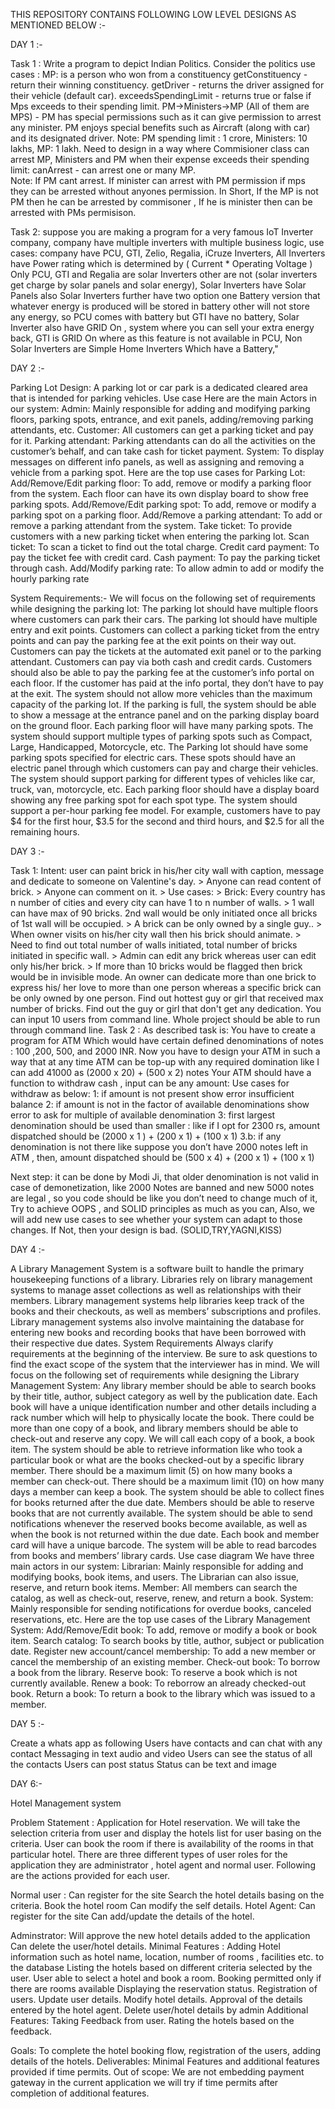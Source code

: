 THIS REPOSITORY CONTAINS FOLLOWING LOW LEVEL DESIGNS AS MENTIONED BELOW :-

DAY 1 :- 

  Task 1 :
    Write a program to depict Indian Politics.
    Consider the politics use cases :
    MP: is a person who won from a constituency 
    getConstituency - return their winning constituency.
    getDriver - returns the driver assigned for their vehicle (default car).
    exceedsSpendingLimit - returns true or false if Mps exceeds to their spending limit.
    PM->Ministers->MP (All of them are MPS) - PM has special permissions such as it can give permission to arrest any minister.
    PM enjoys special benefits such as Aircraft (along with car) and its designated driver. 
    Note: PM spending limit : 1 crore, Ministers: 10 lakhs, MP: 1 lakh.
    Need to design in a way  where Commisioner class can arrest MP, Ministers and PM when their expense exceeds their spending limit:
    canArrest - can arrest one or many MP.  
              Note: If PM  cant arrest.
                    If minister can arrest with PM permission
                    if mps they can be arrested without anyones permission.
    In Short, If the MP is not PM then he can be arrested by commisoner , If he is minister then can be arrested with PMs permisison.
    
  Task 2: 
    suppose you are making a program for a very famous IoT Inverter company,
    company have multiple inverters with multiple business logic,
    use cases:
    company have PCU, GTI, Zelio, Regalia, iCruze Inverters,
    All Inverters have Power rating which is determined by ( Current * Operating Voltage )
    Only PCU, GTI and Regalia are solar Inverters other are not (solar inverters get charge by solar panels and solar energy),
    Solar Inverters have Solar Panels also
    Solar Inverters further have two option one Battery version that whatever energy is produced will be stored in battery other will not store any energy,
    so PCU comes with battery but GTI have no battery,
    Solar Inverter also have GRID On , system where you can sell your extra energy back, GTI is GRID On where as this feature is not available in PCU,
    Non Solar Inverters are Simple Home Inverters Which have a Battery,"
    

DAY 2 :-

  Parking Lot Design:
    A parking lot or car park is a dedicated cleared area that is intended for parking vehicles.
    Use case
    Here are the main Actors in our system:
    Admin: Mainly responsible for adding and modifying parking floors, parking spots, entrance, and exit panels, adding/removing parking attendants, etc.
    Customer: All customers can get a parking ticket and pay for it.
    Parking attendant: Parking attendants can do all the activities on the customer’s behalf, and can take cash for ticket payment.
    System: To display messages on different info panels, as well as assigning and removing a vehicle from a parking spot.
    Here are the top use cases for Parking Lot:
    Add/Remove/Edit parking floor: To add, remove or modify a parking floor from the system. Each floor can have its own display board to show free parking spots.
    Add/Remove/Edit parking spot: To add, remove or modify a parking spot on a parking floor.
    Add/Remove a parking attendant: To add or remove a parking attendant from the system.
    Take ticket: To provide customers with a new parking ticket when entering the parking lot.
    Scan ticket: To scan a ticket to find out the total charge.
    Credit card payment: To pay the ticket fee with credit card.
    Cash payment: To pay the parking ticket through cash.
    Add/Modify parking rate: To allow admin to add or modify the hourly parking rate
    
  System Requirements:-
    We will focus on the following set of requirements while designing the parking lot:
    The parking lot should have multiple floors where customers can park their cars.
    The parking lot should have multiple entry and exit points.
    Customers can collect a parking ticket from the entry points and can pay the parking fee at the exit points on their way out.
    Customers can pay the tickets at the automated exit panel or to the parking attendant.
    Customers can pay via both cash and credit cards.
    Customers should also be able to pay the parking fee at the customer’s info portal on each floor. If the customer has paid at the info portal, they don’t have to pay at the exit.
    The system should not allow more vehicles than the maximum capacity of the parking lot. If the parking is full, the system should be able to show a message at the entrance panel and on the parking display board on the ground floor.
    Each parking floor will have many parking spots. The system should support multiple types of parking spots such as Compact, Large, Handicapped, Motorcycle, etc.
    The Parking lot should have some parking spots specified for electric cars. These spots should have an electric panel through which customers can pay and charge their vehicles.
    The system should support parking for different types of vehicles like car, truck, van, motorcycle, etc.
    Each parking floor should have a display board showing any free parking spot for each spot type.
    The system should support a per-hour parking fee model. For example, customers have to pay $4 for the first hour, $3.5 for the second and third hours, and $2.5 for all the remaining hours.



DAY 3 :-

  Task 1:
    Intent: user can paint brick in his/her city wall with caption, message and dedicate to someone on Valentine's day.
    > Anyone can read content of brick.
    > Anyone can comment on it.
    > Use cases:
    > Brick: Every country has n number of cities and every city can have 1 to n number of walls.
    > 1 wall can have max of 90 bricks. 2nd wall would be only initiated once all bricks of 1st wall will be occupied.
    > A brick can be only owned by a single guy..
    > When owner visits on his/her city wall then his brick should animate.
    > Need to find out total number of walls initiated, total number of bricks initiated in specific wall.
    > Admin can edit any brick whereas user can edit only his/her brick.
    > If more than 10 bricks would be flagged then brick would be in invisible mode.
    An owner can dedicate more than one brick to express his/ her love to more than one person whereas a specific brick can be only owned by one person.
    Find out hottest guy or girl that received max number of bricks.
    Find out the guy or girl that don't get any dedication.
    You can input 10 users from command line. Whole project should be able to run through command line.
  Task 2 :
    As described task is:
    You have to create a program for ATM Which would have certain defined denominations of notes : 100 ,200, 500, and 2000 INR.
    Now you have to design your ATM in such a way that at any time ATM can be top-up with any required domination like I can add 41000 as (2000 x 20) + (500 x 2) notes
    Your ATM should have a function to withdraw cash , input can be any amount:
    Use cases for withdraw as below:
    1: if amount is not present show error insufficient balance
    2: if amount is not in the factor of available denominations show error to ask for multiple of available denomination
    3: first largest denomination should be used than smaller : like if I opt for 2300 rs, amount dispatched should be (2000 x 1 ) + (200 x 1) + (100 x 1)
    3.b: if any denomination is not there like suppose you don’t have 2000 notes left in ATM , then, amount dispatched should be (500 x 4) + (200 x 1) + (100 x 1)
    
  Next step: it can be done by Modi Ji, that older denomination is not valid in case of demonetization, like 2000 Notes are banned and new 5000 notes are legal , so you code should be like you don’t need to change much of it,
    Try to achieve OOPS , and SOLID principles as much as you can,
    Also, we will add new use cases to see whether your system can adapt to those changes. If Not, then your design is bad. (SOLID,TRY,YAGNI,KISS)


DAY 4 :-

  A Library Management System is a software built to handle the primary housekeeping functions of a library. Libraries rely on library management systems to manage asset collections as well as relationships with their members. Library management systems help libraries keep track of the books and their checkouts, as well as members’ subscriptions and profiles.
  Library management systems also involve maintaining the database for entering new books and recording books that have been borrowed with their respective due dates.
  System Requirements
  Always clarify requirements at the beginning of the interview. Be sure to ask questions to find the exact scope of the system that the interviewer has in mind.
  We will focus on the following set of requirements while designing the Library Management System:
  Any library member should be able to search books by their title, author, subject category as well by the publication date.
  Each book will have a unique identification number and other details including a rack number which will help to physically locate the book.
  There could be more than one copy of a book, and library members should be able to check-out and reserve any copy. We will call each copy of a book, a book item.
  The system should be able to retrieve information like who took a particular book or what are the books checked-out by a specific library member.
  There should be a maximum limit (5) on how many books a member can check-out.
  There should be a maximum limit (10) on how many days a member can keep a book.
  The system should be able to collect fines for books returned after the due date.
  Members should be able to reserve books that are not currently available.
  The system should be able to send notifications whenever the reserved books become available, as well as when the book is not returned within the due date.
  Each book and member card will have a unique barcode. The system will be able to read barcodes from books and members’ library cards.
  Use case diagram
  We have three main actors in our system:
  Librarian: Mainly responsible for adding and modifying books, book items, and users. The Librarian can also issue, reserve, and return book items.
  Member: All members can search the catalog, as well as check-out, reserve, renew, and return a book.
  System: Mainly responsible for sending notifications for overdue books, canceled reservations, etc.
  Here are the top use cases of the Library Management System:
  Add/Remove/Edit book: To add, remove or modify a book or book item.
  Search catalog: To search books by title, author, subject or publication date.
  Register new account/cancel membership: To add a new member or cancel the membership of an existing member.
  Check-out book: To borrow a book from the library.
  Reserve book: To reserve a book which is not currently available.
  Renew a book: To reborrow an already checked-out book.
  Return a book: To return a book to the library which was issued to a member.



DAY 5 :-

  Create a whats app as following
  Users have contacts and can chat with any contact
  Messaging in text audio and video
  Users can see the status of all the contacts
  Users can post status
  Status can be text and image


DAY 6:-

  Hotel Management system
  
  
  Problem Statement :
  Application for Hotel reservation. We will take the selection criteria from user and display the hotels list for user basing on the criteria. User can book the room if there is availability of the rooms in that particular hotel. There are three different types of user roles for the application they are administrator , hotel agent and normal user. Following are the actions provided for each user.
  
  
  Normal user :
  Can register for the site
  Search the hotel details basing on the criteria.
  Book the hotel room
  Can modify the self details.
  Hotel Agent:
  Can register for the site
  Can add/update the details of the hotel.
  
  
  Adminstrator:
  Will approve the new hotel details added to the application
  Can delete the user/hotel details.
  Minimal Features :
  Adding Hotel information such as hotel name, location, number of rooms , facilities etc. to the database
  Listing the hotels based on different criteria selected by the user.
  User able to select a hotel and book a room.
  Booking permitted only if there are rooms available
  Displaying the reservation status.
  Registration of users.
  Update user details.
  Modify hotel details.
  Approval of the details entered by the hotel agent.
  Delete user/hotel details by admin
  Additional Features:
  Taking Feedback from user.
  Rating the hotels based on the feedback.
  
  
  Goals:
  To complete the hotel booking flow, registration of the users, adding details of the hotels.
  Deliverables:
  Minimal Features and additional features provided if time permits.
  Out of scope:
  We are not embedding payment gateway in the current application we will try if time permits after completion of additional features.
